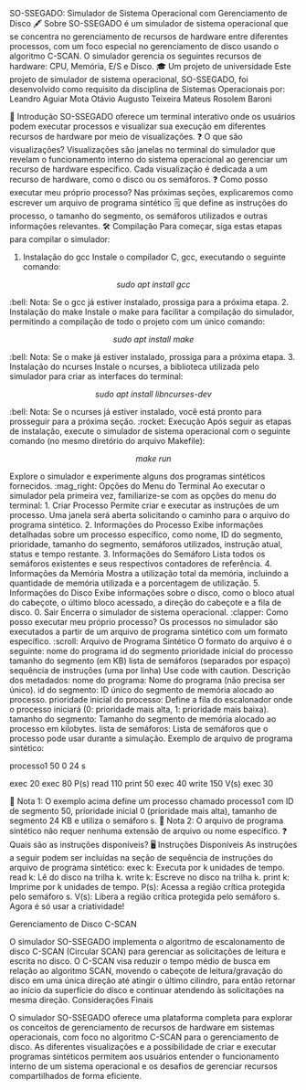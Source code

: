 SO-SSEGADO: Simulador de Sistema Operacional com Gerenciamento de Disco
:fountain_pen: Sobre
SO-SSEGADO é um simulador de sistema operacional que se concentra no gerenciamento de recursos de hardware entre diferentes processos, com um foco especial no gerenciamento de disco usando o algoritmo C-SCAN. O simulador gerencia os seguintes recursos de hardware: CPU, Memória, E/S e Disco.
🎓 Um projeto de universidade
Este projeto de simulador de sistema operacional, SO-SSEGADO, foi desenvolvido como requisito da disciplina de Sistemas Operacionais por:
Leandro Aguiar Mota
Otávio Augusto Teixeira
Mateus Rosolem Baroni

:book: Introdução
SO-SSEGADO oferece um terminal interativo onde os usuários podem executar processos e visualizar sua execução em diferentes recursos de hardware por meio de visualizações.
:question: O que são visualizações?
Visualizações são janelas no terminal do simulador que revelam o funcionamento interno do sistema operacional ao gerenciar um recurso de hardware específico. Cada visualização é dedicada a um recurso de hardware, como o disco ou os semáforos.
:question: Como posso executar meu próprio processo?
Nas próximas seções, explicaremos como escrever um arquivo de programa sintético :spiral_notepad: que define as instruções do processo, o tamanho do segmento, os semáforos utilizados e outras informações relevantes.
:hammer_and_wrench: Compilação
Para começar, siga estas etapas para compilar o simulador:
1. Instalação do gcc
Instale o compilador C, gcc, executando o seguinte comando:
<p align="center"><i>sudo apt install gcc</i></p>
:bell: Nota: Se o gcc já estiver instalado, prossiga para a próxima etapa.
2. Instalação do make
Instale o make para facilitar a compilação do simulador, permitindo a compilação de todo o projeto com um único comando:
<p align="center"><i>sudo apt install make</i></p>
:bell: Nota: Se o make já estiver instalado, prossiga para a próxima etapa.
3. Instalação do ncurses
Instale o ncurses, a biblioteca utilizada pelo simulador para criar as interfaces do terminal:
<p align="center"><i>sudo apt install libncurses-dev</i></p>
:bell: Nota: Se o ncurses já estiver instalado, você está pronto para prosseguir para a próxima seção.
:rocket: Execução
Após seguir as etapas de instalação, execute o simulador de sistema operacional com o seguinte comando (no mesmo diretório do arquivo Makefile):
<p align="center"><i>make run</i></p>
Explore o simulador e experimente alguns dos programas sintéticos fornecidos.
:mag_right: Opções do Menu do Terminal
Ao executar o simulador pela primeira vez, familiarize-se com as opções do menu do terminal:
1. Criar Processo
Permite criar e executar as instruções de um processo. Uma janela será aberta solicitando o caminho para o arquivo do programa sintético.
2. Informações do Processo
Exibe informações detalhadas sobre um processo específico, como nome, ID do segmento, prioridade, tamanho do segmento, semáforos utilizados, instrução atual, status e tempo restante.
3. Informações do Semáforo
Lista todos os semáforos existentes e seus respectivos contadores de referência.
4. Informações da Memória
Mostra a utilização total da memória, incluindo a quantidade de memória utilizada e a porcentagem de utilização.
5. Informações do Disco
Exibe informações sobre o disco, como o bloco atual do cabeçote, o último bloco acessado, a direção do cabeçote e a fila de disco.
0. Sair
Encerra o simulador de sistema operacional.
:clapper: Como posso executar meu próprio processo?
Os processos no simulador são executados a partir de um arquivo de programa sintético com um formato específico.
:scroll: Arquivo de Programa Sintético
O formato do arquivo é o seguinte:
nome do programa
id do segmento
prioridade inicial do processo
tamanho do segmento (em KB)
lista de semáforos (separados por espaço)
<linha em branco>
sequência de instruções (uma por linha)
Use code with caution.
Descrição dos metadados:
nome do programa: Nome do programa (não precisa ser único).
id do segmento: ID único do segmento de memória alocado ao processo.
prioridade inicial do processo: Define a fila do escalonador onde o processo iniciará (0: prioridade mais alta, 1: prioridade mais baixa).
tamanho do segmento: Tamanho do segmento de memória alocado ao processo em kilobytes.
lista de semáforos: Lista de semáforos que o processo pode usar durante a simulação.
Exemplo de arquivo de programa sintético:
  
processo1
50
0
24
s

exec 20
exec 80
P(s)
read 110
print 50
exec 40
write 150
V(s)
exec 30


:bell: Nota 1: O exemplo acima define um processo chamado processo1 com ID de segmento 50, prioridade inicial 0 (prioridade mais alta), tamanho de segmento 24 KB e utiliza o semáforo s.
:bell: Nota 2: O arquivo de programa sintético não requer nenhuma extensão de arquivo ou nome específico.
:question: Quais são as instruções disponíveis?
:desktop_computer: Instruções Disponíveis
As instruções a seguir podem ser incluídas na seção de sequência de instruções do arquivo de programa sintético:
exec k: Executa por k unidades de tempo.
read k: Lê do disco na trilha k.
write k: Escreve no disco na trilha k.
print k: Imprime por k unidades de tempo.
P(s): Acessa a região crítica protegida pelo semáforo s.
V(s): Libera a região crítica protegida pelo semáforo s.
Agora é só usar a criatividade!

Gerenciamento de Disco C-SCAN

O simulador SO-SSEGADO implementa o algoritmo de escalonamento de disco C-SCAN (Circular SCAN) para gerenciar as solicitações de leitura e escrita no disco. O C-SCAN visa reduzir o tempo médio de busca em relação ao algoritmo SCAN, movendo o cabeçote de leitura/gravação do disco em uma única direção até atingir o último cilindro, para então retornar ao início da superfície do disco e continuar atendendo às solicitações na mesma direção.
Considerações Finais

O simulador SO-SSEGADO oferece uma plataforma completa para explorar os conceitos de gerenciamento de recursos de hardware em sistemas operacionais, com foco no algoritmo C-SCAN para o gerenciamento de disco. As diferentes visualizações e a possibilidade de criar e executar programas sintéticos permitem aos usuários entender o funcionamento interno de um sistema operacional e os desafios de gerenciar recursos compartilhados de forma eficiente.

